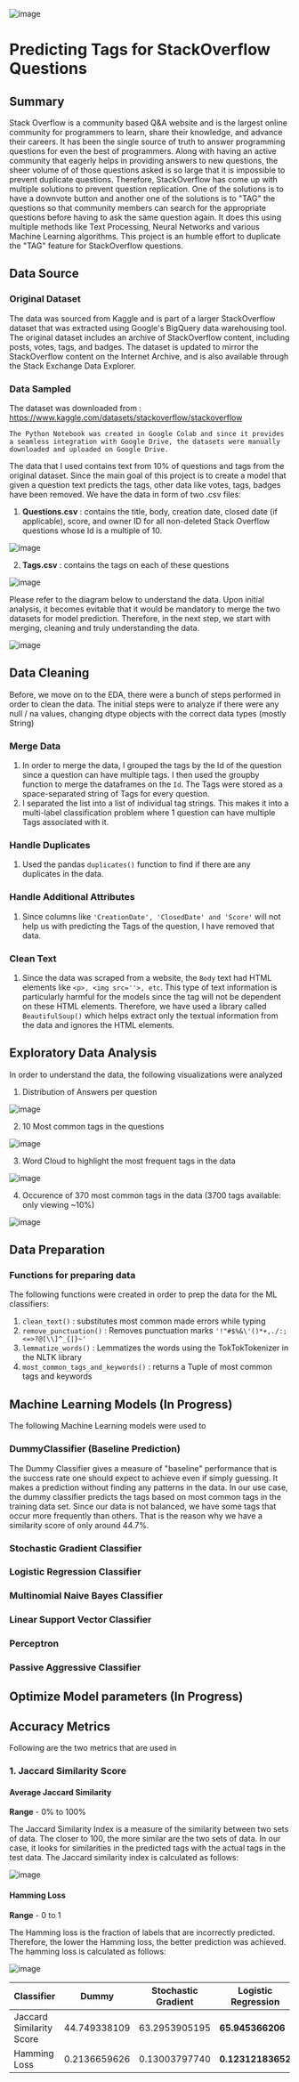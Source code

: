 ![image](images/stackoverflow_logo.png)



# Predicting Tags for StackOverflow Questions

## Summary

Stack Overflow is a community based Q&A website and is the largest online community for programmers to learn, share their knowledge, and advance their careers. It has been the single source of truth to answer programming questions for even the best of programmers. Along with having an active community that eagerly helps in providing answers to new questions, the sheer volume of of those questions asked is so large that it is impossible to prevent duplicate questions. Therefore, StackOverflow has come up with multiple solutions to prevent question replication. One of the solutions is to have a downvote button and another one of the solutions is to "TAG" the questions so that community members can search for the appropriate questions before having to ask the same question again. It does this using multiple methods like Text Processing, Neural Networks and various Machine Learning algorithms. This project is an humble effort to duplicate the "TAG" feature for StackOverflow questions. 

## Data Source

### Original Dataset 

The data was sourced from Kaggle and is part of a larger StackOverflow dataset that was extracted using Google's BigQuery data warehousing tool. The original dataset includes an archive of StackOverflow content, including posts, votes, tags, and badges. The dataset is updated to mirror the StackOverflow content on the Internet Archive, and is also available through the Stack Exchange Data Explorer. 

### Data Sampled

The dataset was downloaded from : https://www.kaggle.com/datasets/stackoverflow/stackoverflow

`The Python Notebook was created in Google Colab and since it provides a seamless integration with Google Drive, the datasets were manually downloaded and uploaded on Google Drive.`

The data that I used contains text from 10% of questions and tags from the original dataset. Since the main goal of this project is to create a model that given a question text predicts the tags, other data like votes, tags, badges have been removed. We have the data in form of two .csv files:  

1. **Questions.csv** : contains the title, body, creation date, closed date (if applicable), score, and owner ID for all non-deleted Stack Overflow questions whose Id is a multiple of 10.

![image](images/questions_dataframe.png)

2. **Tags.csv** : contains the tags on each of these questions

![image](images/tags_dataframe.png)

Please refer to the diagram below to understand the data. Upon initial analysis, it becomes evitable that it would be mandatory to merge the two datasets for model prediction. Therefore, in the next step, we start with merging, cleaning and truly understanding the data. 

![image](images/data_explanation.png)


## Data Cleaning

Before, we move on to the EDA, there were a bunch of steps performed in order to clean the data. The initial steps were to analyze if there were any null / na values, changing dtype objects with the correct data types (mostly String) 

### Merge Data
1. In order to merge the data, I grouped the tags by the Id of the question since a question can have multiple tags. I then used the groupby function to merge the dataframes on the `Id`. The Tags were stored as a space-separated string of Tags for every question. 
2. I separated the list into a list of individual tag strings. This makes it into a multi-label classification problem where 1 question can have multiple Tags associated with it. 

### Handle Duplicates
1. Used the pandas `duplicates()` function to find if there are any duplicates in the data.

### Handle Additional Attributes
1. Since columns like `'CreationDate', 'ClosedDate' and 'Score'` will not help us with predicting the Tags of the question, I have removed that data.

### Clean Text
1. Since the data was scraped from a website, the `Body` text had HTML elements like  `<p>, <img src=''>, etc`. This type of text information is particularly harmful for the models since the tag will not be dependent on these HTML elements. Therefore, we have used a library called `BeautifulSoup()` which helps extract only the textual information from the data and ignores the HTML elements.

## Exploratory Data Analysis

In order to understand the data, the following visualizations were analyzed
1. Distribution of Answers per question

![image](images/viz1.png)

2. 10 Most common tags in the questions

![image](images/viz2.png)

3. Word Cloud to highlight the most frequent tags in the data

![image](images/viz3.png)

4. Occurence of 370 most common tags in the data (3700 tags available: only viewing ~10%)

![image](images/viz4.png)


## Data Preparation
### Functions for preparing data

The following functions were created in order to prep the data for the ML classifiers: 

1. `clean_text()` : substitutes most common made errors while typing
2. `remove_punctuation()` : Removes punctuation marks `'!"#$%&\'()*+,./:;<=>?@[\\]^_{|}~'`
3. `lemmatize_words()` : Lemmatizes the words using the TokTokTokenizer in the NLTK library
4. `most_common_tags_and_keywords()` : returns a Tuple of most common tags and keywords

## Machine Learning Models (In Progress)

The following Machine Learning models were used to 

### DummyClassifier (Baseline Prediction)

The Dummy Classifier gives a measure of "baseline" performance that is the success rate one should expect to achieve even if simply guessing. It makes a prediction without finding any patterns in the data. In our use case, the dummy classifier predicts the tags based on most common tags in the training data set. Since our data is not balanced, we have some tags that occur more frequently than others. That is the reason why we have a similarity score of only around 44.7%. 

### Stochastic Gradient Classifier


### Logistic Regression Classifier

### Multinomial Naive Bayes Classifier

### Linear Support Vector Classifier


### Perceptron 

### Passive Aggressive Classifier


## Optimize Model parameters (In Progress)

## Accuracy Metrics

Following are the two metrics that are used in 
### 1. Jaccard Similarity Score 

#### Average Jaccard Similarity  
**Range** - 0% to 100%

The Jaccard Similarity Index is a measure of the similarity between two sets of data. The closer to 100, the more similar are the two sets of data. In our case, it looks for similarities in the predicted tags with the actual tags in the test data. The Jaccard similarity index is calculated as follows:

![image](images/jaccard-formula.jpg)


#### Hamming Loss
**Range** - 0 to 1 

The Hamming loss is the fraction of labels that are incorrectly predicted. Therefore, the lower the Hamming loss, the better prediction was achieved. The hamming loss is calculated as follows: 

![image](images/hamming-loss.png)



| Classifier      | Dummy | Stochastic Gradient | Logistic Regression | MultiNomial NaiveBayes | LinearSVC | Perceptron | Passive Aggressive  |
| ----------- | ----------- | ----------- | ----------- | ----------- | ----------- | ----------- | ----------- | 
| Jaccard Similarity Score      | 44.749338109 | 63.2953905195 | **65.945366206** | 62.589124358 | 65.556819719 | 56.917706850 | 58.173815832 |
| Hamming Loss   | 0.2136659626      | 0.13003797740 | **0.12312183652**  |  0.1384444222 | 0.123706839 | 0.17178937647 | 0.16176346002 |





